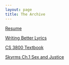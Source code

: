```yaml
---
layout: page
title: The Archive
---
```


<a href="/assets/files/resume.pdf">Resume</a><br>

<a href="/assets/files/wbl.pdf">Writing Better Lyrics</a><br>

<a href="/assets/files/cs3800.pdf">CS 3800 Textbook</a><br>

<a href="/assets/files/skyrms.pdf.pdf">Skyrms Ch.1 Sex and Justice</a><br>
